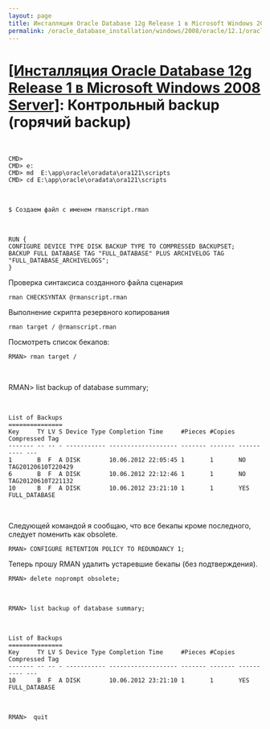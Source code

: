 ```yaml
---
layout: page
title: Инсталляция Oracle Database 12g Release 1 в Microsoft Windows 2008 Server
permalink: /oracle_database_installation/windows/2008/oracle/12.1/oracle-final-hot-backup/
---
```


# <a href="/oracle_database_installation/windows/2008/oracle/12.1/">[Инсталляция Oracle Database 12g Release 1 в Microsoft Windows 2008 Server]</a>:  Контрольный backup (горячий backup)

<br/>

	CMD>
	CMD> e:
	CMD> md  E:\app\oracle\oradata\ora121\scripts
	CMD> cd E:\app\oracle\oradata\ora121\scripts

<br/>

	$ Создаем файл с именем rmanscript.rman

<br/>

	RUN {
	CONFIGURE DEVICE TYPE DISK BACKUP TYPE TO COMPRESSED BACKUPSET;
	BACKUP FULL DATABASE TAG "FULL_DATABASE" PLUS ARCHIVELOG TAG "FULL_DATABASE_ARCHIVELOGS";
	}


Проверка синтаксиса созданного файла сценария

	rman CHECKSYNTAX @rmanscript.rman


Выполнение скрипта резервного копирования

	rman target / @rmanscript.rman


Посмотреть список бекапов:


	RMAN> rman target /

<br/>

RMAN> list backup of database summary;

<br/>

	List of Backups
	===============
	Key     TY LV S Device Type Completion Time     #Pieces #Copies Compressed Tag
	------- -- -- - ----------- ------------------- ------- ------- ---------- ---
	1       B  F  A DISK        10.06.2012 22:05:45 1       1       NO         TAG20120610T220429
	6       B  F  A DISK        10.06.2012 22:12:46 1       1       NO         TAG20120610T221132
	10      B  F  A DISK        10.06.2012 23:21:10 1       1       YES        FULL_DATABASE



<br/>

Следующей командой я сообщаю, что все бекапы кроме последного, следует поменить как obsolete.


	RMAN> CONFIGURE RETENTION POLICY TO REDUNDANCY 1;

Теперь прошу RMAN удалить устаревшие бекапы (без подтверждения).


	RMAN> delete noprompt obsolete;

<br/>

	RMAN> list backup of database summary;

<br/>

	List of Backups
	===============
	Key     TY LV S Device Type Completion Time     #Pieces #Copies Compressed Tag
	------- -- -- - ----------- ------------------- ------- ------- ---------- ---
	10      B  F  A DISK        10.06.2012 23:21:10 1       1       YES        FULL_DATABASE

<br/>

	RMAN>  quit
